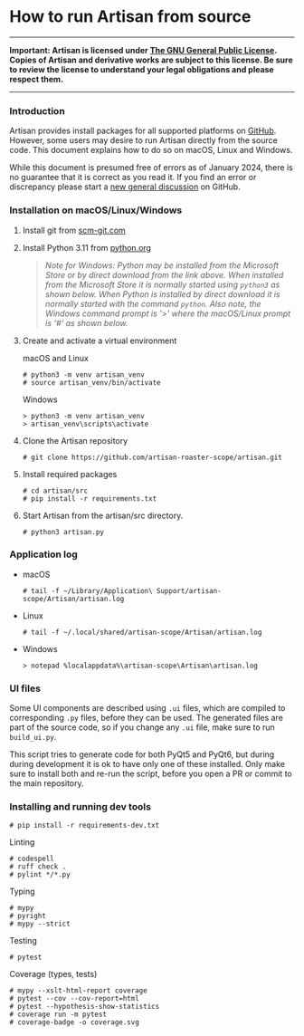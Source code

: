 # How to run Artisan from source

____
**Important: Artisan is licensed under [The GNU General Public License](https://www.gnu.org/licenses/gpl-3.0.html).  Copies of Artisan and derivative works are subject to this license.  Be sure to review the license to understand your legal obligations and please respect them.**  
____

### Introduction

Artisan provides install packages for all supported platforms on [GitHub](https://github.com/artisan-roaster-scope/artisan/releases).  However, some users may desire to run Artisan directly from the source code.  This document explains how to do so on macOS, Linux and Windows. 

While this document is presumed free of errors as of January 2024, there is no guarantee that it is correct as you read it.  If you find an error or discrepancy please start a [new general discussion](https://github.com/artisan-roaster-scope/artisan/discussions/new?category=general) on GitHub.


### Installation on macOS/Linux/Windows

1. Install git from [scm-git.com](https://git-scm.com/downloads)

2. Install Python 3.11 from [python.org](https://www.python.org/)

   >*Note for Windows: Python may be installed from the Microsoft Store or by direct download from the link above.  When installed from the Microsoft Store it is normally started using `python3` as shown below.  When Python is installed by direct download it is normally started with the command `python`. Also note, the Windows command prompt is '>' where the macOS/Linux prompt is '#' as shown below.*


3. Create and activate a virtual environment

    macOS and Linux
    ```
    # python3 -m venv artisan_venv
    # source artisan_venv/bin/activate
    ```

    Windows
    ```
    > python3 -m venv artisan_venv
    > artisan_venv\scripts\activate
    ```

4. Clone the Artisan repository

    ```
    # git clone https://github.com/artisan-roaster-scope/artisan.git
    ```

5. Install required packages

    ```
    # cd artisan/src
    # pip install -r requirements.txt
    ```

[comment]: # (Removing this section for now.  To restore delete each comment line and one blank line immediately above it.)

[comment]: # (6. Build derived artifacts)


[comment]: # (    macOS/Linux)

[comment]: # (    ```)

[comment]: # (    # ./build-derived.sh)

[comment]: # (    ```)

[comment]: # (    Windows)


[comment]: # (    ```)

[comment]: # (    > build-derived-win.bat)

[comment]: # (    ```)

[comment]: # (When restoring change the nu,ber below to '7')

6. Start Artisan from the artisan/src directory. 

   ```
   # python3 artisan.py
   ```

### Application log

- macOS

   ```
   # tail -f ~/Library/Application\ Support/artisan-scope/Artisan/artisan.log
   ```

- Linux

   ```
   # tail -f ~/.local/shared/artisan-scope/Artisan/artisan.log
   ```
 - Windows

   ```
   > notepad %localappdata%\artisan-scope\Artisan\artisan.log
   ```


### UI files

Some UI components are described using `.ui` files, which are compiled to
corresponding `.py` files, before they can be used. The generated files
are part of the source code, so if you change any `.ui` file, make sure
to run `build_ui.py`.

This script tries to generate code for both PyQt5 and PyQt6, but during
during development it is ok to have only one of these installed. Only
make sure to install both and re-run the script, before you open a PR
or commit to the main repository.


### Installing and running dev tools

```
# pip install -r requirements-dev.txt
```

Linting


```
# codespell
# ruff check .
# pylint */*.py
```

Typing

```
# mypy
# pyright
# mypy --strict
```

Testing


```
# pytest
```

Coverage (types, tests)

```
# mypy --xslt-html-report coverage
# pytest --cov --cov-report=html
# pytest --hypothesis-show-statistics
# coverage run -m pytest
# coverage-badge -o coverage.svg
```


